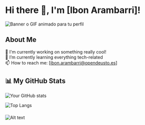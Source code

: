 # Hi there 👋, I'm [Ibon Arambarri]!

![Banner o GIF animado para tu perfil]([URL_AL_IMAGEN](https://i.gifer.com/bfT.gif))


                                  
## About Me

🔭 I'm currently working on something really cool!  
🌱 I’m currently learning everything tech-related  
📫 How to reach me: [ibon.arambarri@opendeusto.es]

## 📊 My GitHub Stats

![Your GitHub stats](https://github-readme-stats.vercel.app/api?username=ibonarambarri&show_icons=true&count_private=true&hide=stars)

![Top Langs](https://github-readme-stats.vercel.app/api/top-langs/?username=ibonarambarri&layout=compact)


###

  ![Alt text](https://spotify-recently-played-readme.vercel.app/api?user=31ppqhhzpuatw6rzpcjkpeapsyca)


###

